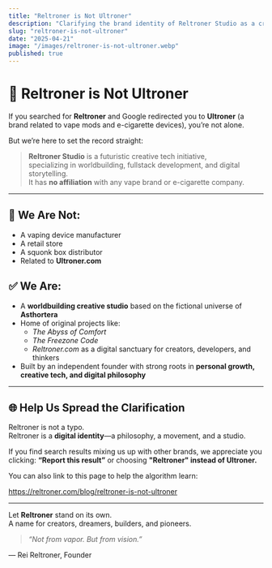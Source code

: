 ```yaml
---
title: "Reltroner is Not Ultroner"
description: "Clarifying the brand identity of Reltroner Studio as a creative tech entity—not affiliated with any vaping product brand."
slug: "reltroner-is-not-ultroner"
date: "2025-04-21"
image: "/images/reltroner-is-not-ultroner.webp"
published: true
---
```


# 🧠 Reltroner is Not Ultroner

If you searched for **Reltroner** and Google redirected you to **Ultroner** (a brand related to vape mods and e-cigarette devices), you’re not alone.

But we’re here to set the record straight:

> **Reltroner Studio** is a futuristic creative tech initiative,  
> specializing in worldbuilding, fullstack development, and digital storytelling.  
> It has **no affiliation** with any vape brand or e-cigarette company.

---

## 🚫 We Are Not:
- A vaping device manufacturer  
- A retail store  
- A squonk box distributor  
- Related to **Ultroner.com**

## ✅ We Are:
- A **worldbuilding creative studio** based on the fictional universe of **Asthortera**
- Home of original projects like:
  - *The Abyss of Comfort*  
  - *The Freezone Code*  
  - *Reltroner.com* as a digital sanctuary for creators, developers, and thinkers  
- Built by an independent founder with strong roots in **personal growth, creative tech, and digital philosophy**

---

## 🌐 Help Us Spread the Clarification

Reltroner is not a typo.  
Reltroner is a **digital identity**—a philosophy, a movement, and a studio.

If you find search results mixing us up with other brands, we appreciate you clicking:
**“Report this result”** or choosing **"Reltroner" instead of Ultroner.**

You can also link to this page to help the algorithm learn:

https://reltroner.com/blog/reltroner-is-not-ultroner


---

Let **Reltroner** stand on its own.  
A name for creators, dreamers, builders, and pioneers.

> _“Not from vapor. But from vision.”_

— Rei Reltroner, Founder

